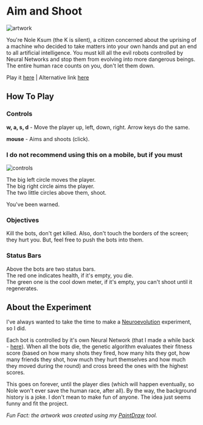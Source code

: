 # Aim and Shoot

![artwork](artwork.png)

You're Nole Ksum (the K is silent), a citizen concerned about the uprising of a machine who decided to take matters into your own hands and put an end to all artificial intelligence. You must kill all the evil robots controlled by Neural Networks and stop them from evolving into more dangerous beings. The entire human race counts on you, don't let them down.

Play it [here](https://victorribeiro.com/aimAndShoot) | Alternative link [here](https://victorqribeiro.github.io/aimAndShoot/)

## How To Play

### Controls

**w, a, s, d** - Move the player up, left, down, right. Arrow keys do the same.

**mouse** - Aims and shoots (click).

### I do not recommend using this on a mobile, but if you must

![controls](controls.png)

The big left circle moves the player.  
The big right circle aims the player.  
The two little circles above them, shoot.

You've been warned.

### Objectives

Kill the bots, don't get killed. Also, don't touch the borders of the screen; they hurt you. But, feel free to push the bots into them.

### Status Bars

Above the bots are two status bars.  
The red one indicates health, if it's empty, you die.  
The green one is the cool down meter, if it's empty, you can't shoot until it regenerates.

## About the Experiment

I've always wanted to take the time to make a [Neuroevolution](https://en.wikipedia.org/wiki/Neuroevolution) experiment, so I did.

Each bot is controlled by it's own Neural Network (that I made a while back - [here](https://github.com/victorqribeiro/digitRecognition)). When all the bots die, the genetic algorithm evaluates their fitness score (based on how many shots they fired, how many hits they got, how many friends they shot, how much they hurt themselves and how much they moved during the round) and cross breed the ones with the highest scores.




This goes on forever, until the player dies (which will happen eventually, so Nole won't ever save the human race, after all). By the way, the background history is a joke. I don't mean to make fun of anyone. The idea just seems funny and fit the project.


*Fun Fact: the artwork was created using my [PaintDraw](https://github.com/victorqribeiro/paintDraw) tool.*
